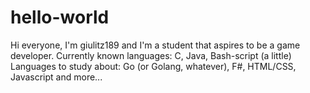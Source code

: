 # hello-world

Hi everyone,
I'm giulitz189 and I'm a student that aspires to be a game developer.
Currently known languages: C, Java, Bash-script (a little)
Languages to study about: Go (or Golang, whatever), F#, HTML/CSS, Javascript and more...
